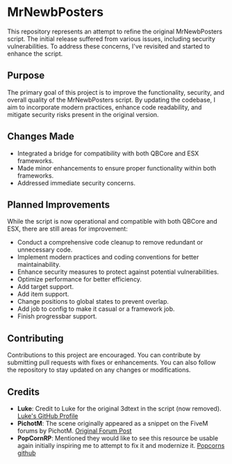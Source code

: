 # MrNewbPosters

This repository represents an attempt to refine the original MrNewbPosters script. The initial release suffered from various issues, including security vulnerabilities. To address these concerns, I've revisited and started to enhance the script.

## Purpose

The primary goal of this project is to improve the functionality, security, and overall quality of the MrNewbPosters script. By updating the codebase, I aim to incorporate modern practices, enhance code readability, and mitigate security risks present in the original version.

## Changes Made

- Integrated a bridge for compatibility with both QBCore and ESX frameworks.
- Made minor enhancements to ensure proper functionality within both frameworks.
- Addressed immediate security concerns.

## Planned Improvements

While the script is now operational and compatible with both QBCore and ESX, there are still areas for improvement:

- Conduct a comprehensive code cleanup to remove redundant or unnecessary code.
- Implement modern practices and coding conventions for better maintainability.
- Enhance security measures to protect against potential vulnerabilities.
- Optimize performance for better efficiency.
- Add target support.
- Add item support.
- Change positions to global states to prevent overlap.
- Add job to config to make it casual or a framework job.
- Finish progressbar support.

## Contributing

Contributions to this project are encouraged. You can contribute by submitting pull requests with fixes or enhancements. You can also follow the repository to stay updated on any changes or modifications.

## Credits

- **Luke**: Credit to Luke for the original 3dtext in the script (now removed). [Luke's GitHub Profile](https://github.com/LukeWasTakenn)
- **PichotM**: The scene originally appeared as a snippet on the FiveM forums by PichotM. [Original Forum Post](https://forum.cfx.re/t/release-after-hours-poster-world-animation-scene/271076/1)
- **PopCornRP**: Mentioned they would like to see this resource be usable again initially inspiring me to attempt to fix it and modernize it. [Popcorns github](https://github.com/alberttheprince)
